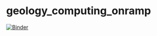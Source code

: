 # geology_computing_onramp

[![Binder](https://mybinder.org/badge_logo.svg)](https://mybinder.org/v2/gh/maxrudolph/geology_computing_onramp/master)


